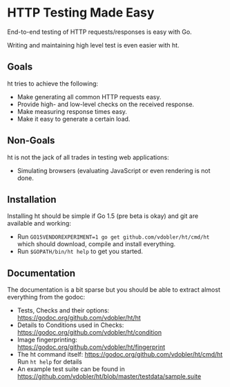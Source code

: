 HTTP Testing Made Easy
======================

End-to-end testing of HTTP requests/responses is easy with Go.

Writing and maintaining high level test is even easier with ht.


Goals
-----

ht tries to achieve the following:
* Make generating all common HTTP requests easy.
* Provide high- and low-level checks on the received response. 
* Make measuring response times easy.
* Make it easy to generate a certain load.

Non-Goals
---------

ht is not the jack of all trades in testing web applications:
* Simulating browsers (evaluating JavaScript or even rendering
  is not done.

Installation
------------

Installing ht should be simple if Go 1.5 (pre beta is okay) and
git are available and working:
* Run `GO15VENDOREXPERIMENT=1 go get github.com/vdobler/ht/cmd/ht`
  which should download, compile and install everything.
* Run `$GOPATH/bin/ht help` to get you started.

Documentation
-------------

The documentation is a bit sparse but you should be able to
extract almost everything from the godoc:

* Tests, Checks and their options:
  https://godoc.org/github.com/vdobler/ht/ht
* Details to Conditions used in Checks:
  https://godoc.org/github.com/vdobler/ht/condition
* Image fingerprinting:
  https://godoc.org/github.com/vdobler/ht/fingerprint
* The ht command itself:
  https://godoc.org/github.com/vdobler/ht/cmd/ht
  Run `ht help` for details
* An example test suite can be found in
  https://github.com/vdobler/ht/blob/master/testdata/sample.suite
